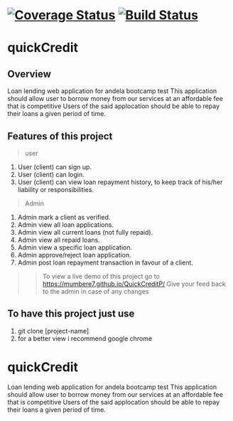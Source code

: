 
[![Coverage Status](https://coveralls.io/repos/github/Mumbere7/QuickCreditP/badge.svg?branch=develop)](https://coveralls.io/github/Mumbere7/QuickCreditP?branch=develop)
[![Build Status](https://travis-ci.com/Mumbere7/QuickCreditP.svg?branch=develop)](https://travis-ci.com/Mumbere7/QuickCreditP)
=======

# quickCredit

## Overview

Loan lending web application for andela bootcamp test
This application should allow user to borrow money from our services at an affordable fee that is competitive Users of the said applocation should be able to repay their loans a given period of time.

## Features of this project

> user

1. User (client) can sign up.
2. User (client) can login.
3. User (client) can view loan repayment history, to keep track of his/her liability or
   responsibilities.

> Admin

1. Admin mark a client as verified.
2. Admin view all loan applications.
3. Admin view all current loans (not fully repaid).
4. Admin view all repaid loans.
5. Admin view a specific loan application.
6. Admin approve/reject loan application.
7. Admin post loan repayment transaction in favour of a client.

> > To view a live demo of this project go to https://mumbere7.github.io/QuickCreditP/
> > Give your feed back to the admin in case of any changes


## To have this project just use

1. git clone [project-name]
2. for a better view i recommend google chrome

# quickCredit

Loan lending web application for andela bootcamp test
This application should allow user to borrow money from our services at an affordable fee that is competitive Users of the said applocation should be able to repay their loans a given period of time.
